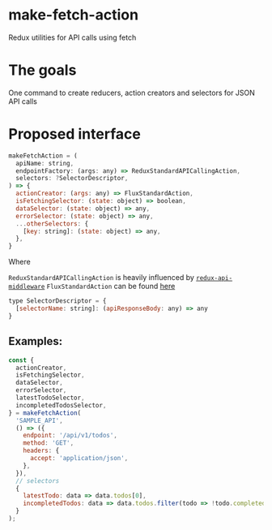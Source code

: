 # make-fetch-action
Redux utilities for API calls using fetch

# The goals
One command to create reducers, action creators and selectors for JSON API calls

# Proposed interface

```js
makeFetchAction = (
  apiName: string,
  endpointFactory: (args: any) => ReduxStandardAPICallingAction,
  selectors: ?SelectorDescriptor,
) => {
  actionCreator: (args: any) => FluxStandardAction,
  isFetchingSelector: (state: object) => boolean,
  dataSelector: (state: object) => any,
  errorSelector: (state: object) => any,
  ...otherSelectors: {
    [key: string]: (state: object) => any,
  },
}
```

Where

`ReduxStandardAPICallingAction` is heavily influenced by [`redux-api-middleware`](https://github.com/agraboso/redux-api-middleware#redux-standard-api-calling-actions)
`FluxStandardAction` can be found [here](https://github.com/acdlite/flux-standard-action)

```js
type SelectorDescriptor = {
  [selectorName: string]: (apiResponseBody: any) => any
}
```

## Examples:
```js
const {
  actionCreator,
  isFetchingSelector,
  dataSelector,
  errorSelector,
  latestTodoSelector,
  incompletedTodosSelector,
} = makeFetchAction(
  'SAMPLE_API',
  () => ({
    endpoint: '/api/v1/todos',
    method: 'GET',
    headers: {
      accept: 'application/json',
    },
  }),
  // selectors
  {
    latestTodo: data => data.todos[0],
    incompletedTodos: data => data.todos.filter(todo => !todo.completed),
  }
);
```

